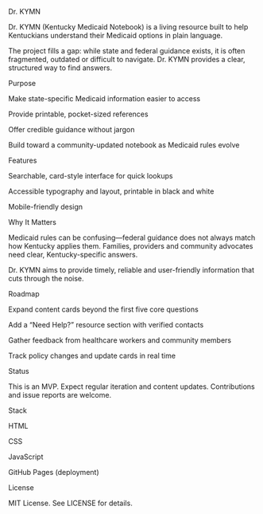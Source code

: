 Dr. KYMN

Dr. KYMN (Kentucky Medicaid Notebook) is a living resource built to help Kentuckians understand their Medicaid options in plain language.

The project fills a gap: while state and federal guidance exists, it is often fragmented, outdated or difficult to navigate. Dr. KYMN provides a clear, structured way to find answers.

Purpose

Make state-specific Medicaid information easier to access

Provide printable, pocket-sized references

Offer credible guidance without jargon

Build toward a community-updated notebook as Medicaid rules evolve

Features

Searchable, card-style interface for quick lookups

Accessible typography and layout, printable in black and white

Mobile-friendly design

Why It Matters

Medicaid rules can be confusing—federal guidance does not always match how Kentucky applies them. Families, providers and community advocates need clear, Kentucky-specific answers.

Dr. KYMN aims to provide timely, reliable and user-friendly information that cuts through the noise.

Roadmap

Expand content cards beyond the first five core questions

Add a “Need Help?” resource section with verified contacts

Gather feedback from healthcare workers and community members

Track policy changes and update cards in real time

Status

This is an MVP. Expect regular iteration and content updates.
Contributions and issue reports are welcome.

Stack

HTML

CSS

JavaScript

GitHub Pages (deployment)

License

MIT License. See LICENSE for details.
